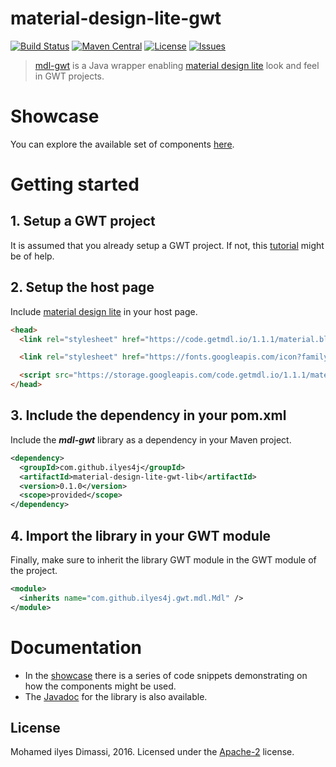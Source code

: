 # material-design-lite-gwt
[![Build Status](https://travis-ci.org/ilyes4j/material-design-lite-gwt.svg?branch=dev)](https://travis-ci.org/ilyes4j/material-design-lite-gwt)
[![Maven Central](https://img.shields.io/maven-central/v/com.github.ilyes4j/material-design-lite-gwt.svg)](https://repo1.maven.org/maven2/com/github/ilyes4j/material-design-lite-gwt-lib/0.1.0/)
[![License](https://img.shields.io/badge/License-Apache_2-orange.svg)](https://raw.githubusercontent.com/ilyes4j/material-design-lite-gwt/dev/LICENSE)
[![Issues](https://img.shields.io/github/issues/ilyes4j/material-design-lite-gwt.svg)](https://github.com/ilyes4j/material-design-lite-gwt/issues)


> [mdl-gwt](http://ilyes4j.github.io/material-design-lite-gwt/) is a Java wrapper enabling [material design lite](http://getmdl.io) look and feel in GWT projects.

# Showcase
You can explore the available set of components  [here](http://ilyes4j.github.io/material-design-lite-gwt/components/components.html).

# Getting started
## 1. Setup a GWT project
It is assumed that you already setup a GWT project. If not, this  [tutorial](http://www.gwtproject.org/gettingstarted.html) might be of help.

## 2. Setup the host page
Include [material design lite](http://getmdl.io/started/) in your host page.

```html
<head>
  <link rel="stylesheet" href="https://code.getmdl.io/1.1.1/material.blue_grey-red.min.css">

  <link rel="stylesheet" href="https://fonts.googleapis.com/icon?family=Material+Icons">

  <script src="https://storage.googleapis.com/code.getmdl.io/1.1.1/material.min.js"></script>
</head>
```

## 3. Include the dependency in your pom.xml
Include the _**mdl-gwt**_ library as a dependency in your Maven project.

```xml
<dependency>
  <groupId>com.github.ilyes4j</groupId>
  <artifactId>material-design-lite-gwt-lib</artifactId>
  <version>0.1.0</version>
  <scope>provided</scope>
</dependency>
```

## 4. Import the library in your GWT module

Finally, make sure to inherit the library GWT module in the GWT module of the project.
```xml
<module>
  <inherits name="com.github.ilyes4j.gwt.mdl.Mdl" />
</module>
```

# Documentation
* In the  [showcase](http://ilyes4j.github.io/material-design-lite-gwt/components/components.html) there is a series of code snippets demonstrating on how the components might be used.
* The [Javadoc](http://ilyes4j.github.io/material-design-lite-gwt/apidocs/) for the library is also available.

## License
Mohamed ilyes Dimassi, 2016. Licensed under the [Apache-2](https://github.com/ilyes4j/material-design-lite-gwt/blob/dev/LICENSE) license.
